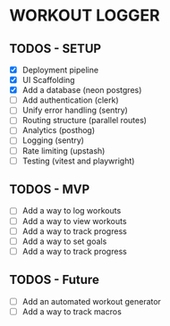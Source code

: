 # WORKOUT LOGGER

## TODOS - SETUP

- [x] Deployment pipeline
- [x] UI Scaffolding
- [x] Add a database (neon postgres)
- [ ] Add authentication (clerk)
- [ ] Unify error handling (sentry)
- [ ] Routing structure (parallel routes)
- [ ] Analytics (posthog)
- [ ] Logging (sentry)
- [ ] Rate limiting (upstash)
- [ ] Testing (vitest and playwright)

## TODOS - MVP

- [ ] Add a way to log workouts
- [ ] Add a way to view workouts
- [ ] Add a way to track progress
- [ ] Add a way to set goals
- [ ] Add a way to track progress

## TODOS - Future

- [ ] Add an automated workout generator
- [ ] Add a way to track macros
